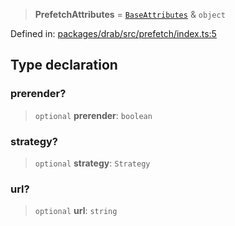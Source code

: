 > **PrefetchAttributes** = [`BaseAttributes`](/PUBLIC_PATH/type-aliases/BaseAttributes.md) & `object`

Defined in: [packages/drab/src/prefetch/index.ts:5](https://github.com/rossrobino/components/blob/main/packages/drab/src/prefetch/index.ts#L5)

## Type declaration

### prerender?

> `optional` **prerender**: `boolean`

### strategy?

> `optional` **strategy**: `Strategy`

### url?

> `optional` **url**: `string`
